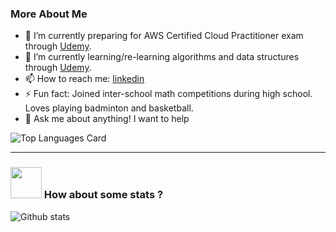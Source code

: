 <!--
### Hi there 👋

<!--
**rfenix3/rfenix3** is a ✨ _special_ ✨ repository because its `README.md` (this file) appears on your GitHub profile.

Here are some ideas to get you started:

- 🔭 I’m currently working on ...
- 🌱 I’m currently learning ...
- 👯 I’m looking to collaborate on ...
- 🤔 I’m looking for help with ...
- 💬 Ask me about ...
- 📫 How to reach me: ...
- 😄 Pronouns: ...
- ⚡ Fun fact: ...
-->


### More About Me
- 🔭 I’m currently preparing for AWS Certified Cloud Practitioner exam through [Udemy](https://www.udemy.com/course/aws-certified-cloud-practitioner-new/).
- 🌱 I’m currently learning/re-learning algorithms and data structures through [Udemy](https://www.udemy.com/course/js-algorithms-and-data-structures-masterclass/).
- 📫 How to reach me: [linkedin](https://www.linkedin.com/in/richard-fenix/)
- ⚡ Fun fact: Joined inter-school math competitions during high school. Loves playing badminton and basketball.
- 💬 Ask me about anything! I want to help


![Top Languages Card](https://github-readme-stats.vercel.app/api/top-langs/?username=rfenix3&hide=TSQL)

*****
### <img src="https://media.giphy.com/media/VgCDAzcKvsR6OM0uWg/giphy.gif" width="50"> How about some stats ?
![Github stats](https://github-readme-stats.vercel.app/api?username=rfenix3&theme=highcontrast&show_icons=true&count_private=true)

